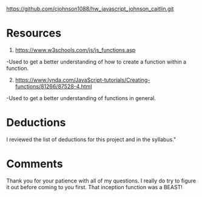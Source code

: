 https://github.com/cjohnson1088/hw_javascript_johnson_caitlin.git

# Resources
1. https://www.w3schools.com/js/js_functions.asp

 -Used to get a better understanding of how to create a function within a function.

2. https://www.lynda.com/JavaScript-tutorials/Creating-functions/81266/87528-4.html

 -Used to get a better understanding of functions in general.

# Deductions
I reviewed the list of deductions for this project and in the syllabus."

# Comments
Thank you for your patience with all of my questions. I really do try to figure it out before coming to you first. That inception function was a BEAST!
